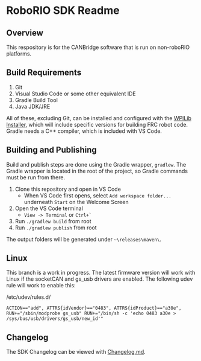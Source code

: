 # RoboRIO SDK Readme

## Overview

This respository is for the CANBridge software that is run on non-roboRIO platforms. 

## Build Requirements

1. Git
2. Visual Studio Code or some other equivalent IDE
3. Gradle Build Tool 
4. Java JDK/JRE

All of these, excluding Git, can be installed and configured with the [WPILib Installer](https://github.com/wpilibsuite/allwpilib/releases), which will include specific versions for building FRC robot code. Gradle needs a C++ compiler, which is included with VS Code. 

## Building and Publishing

Build and publish steps are done using the Gradle wrapper, `gradlew`. The Gradle wrapper is located in the root of the project, so Gradle commands must be run from there. 

1. Clone this repository and open in VS Code
   - When VS Code first opens, select `Add workspace folder...` underneath `Start` on the Welcome Screen
2. Open the VS Code terminal
   -  `View -> Terminal` or ``Ctrl+` ``
3. Run `./gradlew build` from root
4. Run `./gradlew publish` from root

The output folders will be generated under `~\releases\maven\`.

## Linux

This branch is a work in progress. The latest firmware version will work with Linux if the socketCAN and gs_usb drivers are enabled. The following udev rule will work to enable this:

/etc/udev/rules.d/

```
ACTION=="add", ATTRS{idVendor}=="0483", ATTRS{idProduct}=="a30e", RUN+="/sbin/modprobe gs_usb" RUN+="/bin/sh -c 'echo 0483 a30e > /sys/bus/usb/drivers/gs_usb/new_id'"
```

## Changelog

The SDK Changelog can be viewed with [Changelog.md](Changelog.md).

